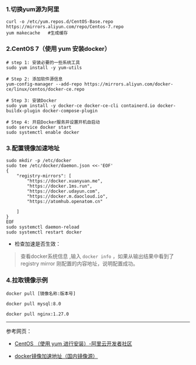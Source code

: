 ### 1.切换yum源为阿里

 
```
curl -o /etc/yum.repos.d/CentOS-Base.repo https://mirrors.aliyun.com/repo/Centos-7.repo
yum makecache   #生成缓存
```

### 2.CentOS 7（使用 yum 安装docker）

 
```
# step 1: 安装必要的一些系统工具
sudo yum install -y yum-utils

# Step 2: 添加软件源信息
yum-config-manager --add-repo https://mirrors.aliyun.com/docker-ce/linux/centos/docker-ce.repo

# Step 3: 安装Docker
sudo yum install -y docker-ce docker-ce-cli containerd.io docker-buildx-plugin docker-compose-plugin

# Step 4: 开启Docker服务并设置开机自启动
sudo service docker start
sudo systemctl enable docker
```

### 3.配置镜像加速地址

 
```
sudo mkdir -p /etc/docker
sudo tee /etc/docker/daemon.json <<-'EOF'
{
    "registry-mirrors": [
        "https://docker.xuanyuan.me",
        "https://docker.1ms.run",
        "https://docker.udayun.com",
        "https://docker.m.daocloud.io",
        "https://atomhub.openatom.cn"
        
    ]
}
EOF
sudo systemctl daemon-reload
sudo systemctl restart docker
```

* 检查加速是否生效：

> 查看docker系统信息 ,输入 ` docker info ` ，如果从输出结果中看到了 registry mirror 刚配置的内容地址，说明配置成功。

### 4.拉取镜像示例


```
docker pull [镜像名称:版本号]

docker pull mysql:8.0

docker pull nginx:1.27.0
```

---

参考网页：
* [CentOS （使用 yum 进行安装）-阿里云开发者社区](https://developer.aliyun.com/mirror/docker-ce?spm=a2c6h.13651102.0.0.57e31b11mZMLg4)

* [docker镜像加速地址（国内镜像源）](https://xuanyuan.me/blog/archives/1154?from=tencent)
